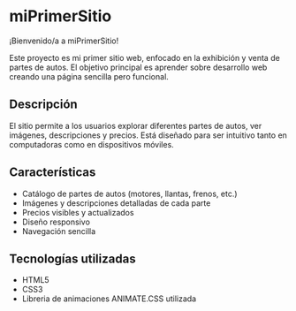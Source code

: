 # miPrimerSitio

¡Bienvenido/a a miPrimerSitio!

Este proyecto es mi primer sitio web, enfocado en la exhibición y venta de partes de autos. El objetivo principal es aprender sobre desarrollo web creando una página sencilla pero funcional.

## Descripción

El sitio permite a los usuarios explorar diferentes partes de autos, ver imágenes, descripciones y precios. Está diseñado para ser intuitivo tanto en computadoras como en dispositivos móviles.

## Características

- Catálogo de partes de autos (motores, llantas, frenos, etc.)
- Imágenes y descripciones detalladas de cada parte
- Precios visibles y actualizados
- Diseño responsivo
- Navegación sencilla

## Tecnologías utilizadas

- HTML5
- CSS3
- Libreria de animaciones ANIMATE.CSS utilizada
